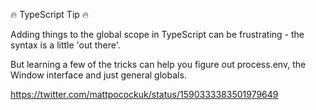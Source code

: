 🔥 TypeScript Tip 🔥

Adding things to the global scope in TypeScript can be frustrating - the syntax is a little 'out there'.

But learning a few of the tricks can help you figure out process.env, the Window interface and just general globals.

https://twitter.com/mattpocockuk/status/1590333383501979649
